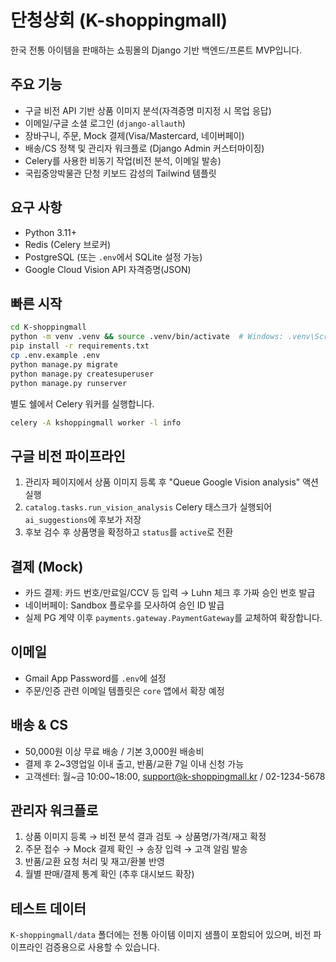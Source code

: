 # 단청상회 (K-shoppingmall)

한국 전통 아이템을 판매하는 쇼핑몰의 Django 기반 백엔드/프론트 MVP입니다.

## 주요 기능

- 구글 비전 API 기반 상품 이미지 분석(자격증명 미지정 시 목업 응답)
- 이메일/구글 소셜 로그인 (`django-allauth`)
- 장바구니, 주문, Mock 결제(Visa/Mastercard, 네이버페이)
- 배송/CS 정책 및 관리자 워크플로 (Django Admin 커스터마이징)
- Celery를 사용한 비동기 작업(비전 분석, 이메일 발송)
- 국립중앙박물관 단청 키보드 감성의 Tailwind 템플릿

## 요구 사항

- Python 3.11+
- Redis (Celery 브로커)
- PostgreSQL (또는 `.env`에서 SQLite 설정 가능)
- Google Cloud Vision API 자격증명(JSON)

## 빠른 시작

```bash
cd K-shoppingmall
python -m venv .venv && source .venv/bin/activate  # Windows: .venv\Scripts\activate
pip install -r requirements.txt
cp .env.example .env
python manage.py migrate
python manage.py createsuperuser
python manage.py runserver
```

별도 쉘에서 Celery 워커를 실행합니다.

```bash
celery -A kshoppingmall worker -l info
```

## 구글 비전 파이프라인

1. 관리자 페이지에서 상품 이미지 등록 후 "Queue Google Vision analysis" 액션 실행
2. `catalog.tasks.run_vision_analysis` Celery 태스크가 실행되어 `ai_suggestions`에 후보가 저장
3. 후보 검수 후 상품명을 확정하고 `status`를 `active`로 전환

## 결제 (Mock)

- 카드 결제: 카드 번호/만료일/CCV 등 입력 → Luhn 체크 후 가짜 승인 번호 발급
- 네이버페이: Sandbox 플로우를 모사하여 승인 ID 발급
- 실제 PG 계약 이후 `payments.gateway.PaymentGateway`를 교체하여 확장합니다.

## 이메일

- Gmail App Password를 `.env`에 설정
- 주문/인증 관련 이메일 템플릿은 `core` 앱에서 확장 예정

## 배송 & CS

- 50,000원 이상 무료 배송 / 기본 3,000원 배송비
- 결제 후 2~3영업일 이내 출고, 반품/교환 7일 이내 신청 가능
- 고객센터: 월~금 10:00~18:00, support@k-shoppingmall.kr / 02-1234-5678

## 관리자 워크플로

1. 상품 이미지 등록 → 비전 분석 결과 검토 → 상품명/가격/재고 확정
2. 주문 접수 → Mock 결제 확인 → 송장 입력 → 고객 알림 발송
3. 반품/교환 요청 처리 및 재고/환불 반영
4. 월별 판매/결제 통계 확인 (추후 대시보드 확장)

## 테스트 데이터

`K-shoppingmall/data` 폴더에는 전통 아이템 이미지 샘플이 포함되어 있으며, 비전 파이프라인 검증용으로 사용할 수 있습니다.

